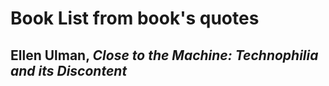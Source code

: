 # Book List from book's quotes

## Ellen Ulman, <i>Close to the Machine: Technophilia and its Discontent</i>
